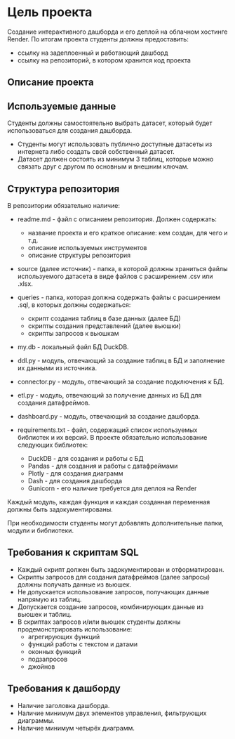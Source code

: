 # Цель проекта 
Создание интерактивного дашборда и его деплой на облачном хостинге Render. По итогам проекта студенты должны предоставить: 
 
- ссылку на задеплоенный и работающий дашборд 
- ссылку на репозиторий, в котором хранится код проекта 

## Описание проекта 

## Используемые данные 
 
Студенты должны самостоятельно выбрать датасет, который будет использоваться для создания дашборда.  
 
- Студенты могут использовать публично доступные датасеты из интернета либо создать свой собственный датасет. 
- Датасет должен состоять из минимум 3 таблиц, которые можно связать друг с другом по основным и внешним ключам. 
## Структура репозитория 

В репозитории обязательно наличие: 
 
- readme.md - файл с описанием репозитория. Должен содержать: 
  - название проекта и его краткое описание: кем создан, для чего и т.д. 
  - описание используемых инструментов 
  - описание структуры репозитория 
 
- source (далее источник) - папка, в которой должны храниться файлы используемого датасета в виде файлов с расширением .csv или .xlsx. 
 
- queries - папка, которая должна содержать файлы с расширением .sql, в которых должны содержаться: 
  - скрипт создания таблиц в базе данных (далее БД) 
  - скрипты создания представлений (далее вьюшки) 
  - скрипты запросов к вьюшкам 
 
- my.db - локальный файл БД DuckDB. 
 
- ddl.py - модуль, отвечающий за создание таблиц в БД и заполнение их данными из источника. 
 
- connector.py - модуль, отвечающий за создание подключения к БД. 
 
- etl.py - модуль, отвечающий за получение данных из БД для создания датафреймов. 
 
- dashboard.py - модуль, отвечающий за создание дашборда. 
 
- requirements.txt - файл, содержащий список используемых библиотек и их версий. В проекте обязательно использование следующих библиотек: 
  - DuckDB - для создания и работы с БД 
  - Pandas - для создания и работы с датафреймами 
  - Plotly - для создания диаграмм 
  - Dash - для создания дашборда 
  - Gunicorn - его наличие требуется для деплоя на Render 
 
Каждый модуль, каждая функция и каждая созданная переменная должны быть задокументированы. 
 
При необходимости студенты могут добавлять дополнительные папки, модули и библиотеки. 

## Требования к скриптам SQL
- Каждый скрипт должен быть задокументирован и отформатирован. 
- Скрипты запросов для создания датафреймов (далее запросы) должны получать данные из вьюшек. 
- Не допускается использование запросов, получающих данные напрямую из таблиц. 
- Допускается создание запросов, комбинирующих данные из вьюшек и таблиц. 
- В скриптах запросов и/или вьюшек студенты должны продемонстрировать использование: 
  - агрегирующих функций 
  - функций работы с текстом и датами 
  - оконных функций 
  - подзапросов 
  - джойнов 
## Требования к дашборду 

- Наличие заголовка дашборда. 
- Наличие минимум двух элементов управления, фильтрующих диаграммы. 
- Наличие минимум четырёх диаграмм. 